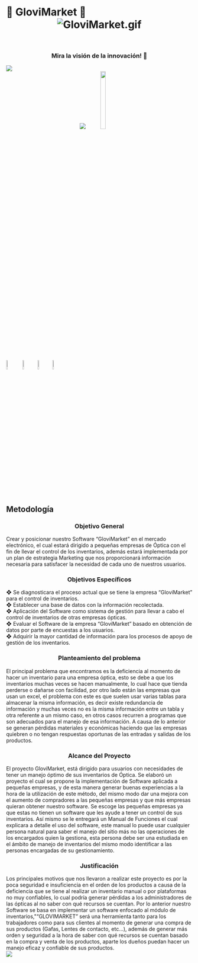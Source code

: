 # :small_red_triangle: GloviMarket :small_red_triangle_down:<div align="center"><img src="https://s2.gifyu.com/images/GloviMarket.gif" alt="GloviMarket.gif" border="0" /></a></div><!-- SlideBar inicio <div align="center"> <br> <img src='https://i.imgur.com/UiJjNYy.png'></a></div> --><br /> <h3 align="center"> Mira la visión de la innovación! :stars:</h3><a href="https://glovimarket.herokuapp.com/"><img src="https://encrypted-tbn0.gstatic.com/images?q=tbn:ANd9GcRT3uW94Ioyn37uHW6wkTF9dChvFkzYCEItww&usqp=CAU"></a>
<div align="center"> <!-- SlideBar inicio --> <img src="https://i.imgur.com/7nGxru7.png"> <!-- SlideBar Fin --><img src='https://i.imgur.com/JeL5Ic2.png' width=17% height=20% ></a> <div align="left"><a href="https://github.com/IIFelipeII" target="_blank"><img src='https://i.imgur.com/P4Kprns.png' width=8% height=8% ></a> </a><a href="https://github.com/valeriac24"><img src='https://i.imgur.com/Z4Nsfvs.png' width=8% height=8% ></a></a><a href="https://github.com/jdmendez896"><img src='https://i.imgur.com/Jb3JTjc.png' width=8% height=8% ></a><a href="https://github.com/MiltonStivenPinzon"><img src='https://i.imgur.com/CzGj4xW.png' width=8% height=8% ></a><!-- SlideBar inicio <img src="https://i.imgur.com/7nGxru7.png"> SlideBar Fin --></div></div><br /> <p align="center"> <br><h2>Metodología </h2><a id="objg"></a><h3 align="center" >Objetivo General </h3> Crear y posicionar nuestro Software “GloviMarket” en el mercado electrónico, el cual estará dirigido a pequeñas empresas de Óptica con el fin de llevar el control de los inventarios, además estará implementada por un plan de estrategia Marketing que nos proporcionará información necesaria para satisfacer la necesidad de cada uno de nuestros usuarios.<h3 align="center" >Objetivos Específicos </h3> ❖ Se diagnosticara el proceso actual que se tiene la empresa “GloviMarket” para el control de inventarios. <br>❖ Establecer una base de datos con la información recolectada.<br>❖ Aplicación del Software como sistema de gestión para llevar a cabo el control de inventarios de otras empresas ópticas.<br>❖ Evaluar el Software de la empresa “GloviMarket” basado en obtención de datos por parte de encuestas a los usuarios. <br>❖ Adquirir la mayor cantidad de información para los procesos de apoyo de gestión de los inventarios.<br><a id="pro"></a><h3 align="center" >Planteamiento del problema </h3> El principal problema que encontramos es la deficiencia al momento de hacer un inventario para una empresa óptica, esto se debe a que los inventarios muchas veces se hacen manualmente, lo cual hace que tienda perderse o dañarse con facilidad, por otro lado están las empresas que usan un excel, el problema con este es que suelen usar varias tablas para almacenar la misma información, es decir existe redundancia de información y muchas veces no es la misma información entre un tabla y otra referente a un mismo caso, en otros casos recurren a programas que son adecuados para el manejo de esa información. A causa de lo anterior se generan pérdidas materiales y económicas haciendo que las empresas quiebren o no tengan respuestas oportunas de las entradas y salidas de los productos.<a id="alc"></a><h3 align="center" >Alcance del Proyecto </h3>El proyecto GloviMarket, está dirigido para usuarios con necesidades de tener un manejo óptimo de sus inventarios de Óptica. Se elaboró un proyecto el cual se propone la implementación de Software aplicada a pequeñas empresas, y de esta manera generar buenas experiencias a la hora de la utilización de este método, del mismo modo dar una mejora con el aumento de compradores a las pequeñas empresas y que más empresas quieran obtener nuestro software. Se escoge las pequeñas empresas ya que estas no tienen un software que les ayude a tener un control de sus inventarios. Así mismo se le entregará un Manual de Funciones el cual explicara a detalle el uso del software, este manual lo puede usar cualquier persona natural para saber el manejo del sitio más no las operaciones de los encargados quien la gestiona, esta persona debe ser una estudiada en el ámbito de manejo de inventarios del mismo modo identificar a las personas encargadas de su gestionamiento.<a id="inv"></a><h3 align="center" >Justificación </h3><a id="jus"></a>Los principales motivos que nos llevaron a realizar este proyecto es por la poca seguridad e insuficiencia en el orden de los productos a causa de la deficiencia que se tiene al realizar un inventario manual o por plataformas no muy confiables, lo cual podría generar pérdidas a los administradores de las ópticas al no saber con qué recursos se cuentan. Por lo anterior nuestro Software se basa en implementar un software enfocado al módulo de inventarios,"“GLOVIMARKET” será una herramienta tanto para los trabajadores como para sus clientes al momento de generar una compra de sus productos (Gafas, Lentes de contacto, etc…), además de generar más orden y seguridad a la hora de saber con qué recursos se cuentan basado en la compra y venta de los productos, aparte los dueños puedan hacer un manejo eficaz y confiable de sus productos.<br><img src="https://i.imgur.com/1xytEDX.png">

